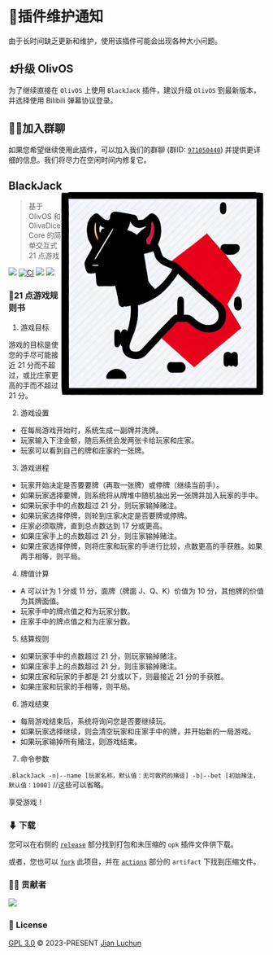 # 📢插件维护通知

由于长时间缺乏更新和维护，使用该插件可能会出现各种大小问题。

## ⏫升级 OlivOS

为了继续直接在 `OlivOS` 上使用 `BlackJack` 插件，建议升级 `OlivOS` 到最新版本，并选择使用 Bilibili 弹幕协议登录。

## 🐱‍🚀加入群聊

如果您希望继续使用此插件，可以加入我们的群聊 (群ID: [`971050440`](https://jq.qq.com/?_wv=1027&k=VJqxAFTg)) 并提供更详细的信息。我们将尽力在空闲时间内修复它。

## BlackJack <img align="right" width="400" src="image/README/1682061505967.png">

> 基于 OlivOS 和 OlivaDiceCore 的简单交互式 21 点游戏

![](https://img.shields.io/github/last-commit/HsiangNianian/BlackJack) [![CI](https://github.com/HsiangNianian/BlackJack/actions/workflows/ci.yml/badge.svg)](https://github.com/HsiangNianian/BlackJack/actions/workflows/ci.yml) [![](https://img.shields.io/github/downloads/HsiangNianian/BlackJack/total)](https://github.com/HsiangNianian/BlackJack/tags) [![](https://img.shields.io/github/v/release/HsiangNianian/BlackJack)](https://github.com/HsiangNianian/BlackJack/releases)

### 📕21 点游戏规则书

1. 游戏目标

游戏的目标是使您的手尽可能接近 21 分而不超过，或比庄家更高的手而不超过 21 分。

2. 游戏设置

- 在每局游戏开始时，系统生成一副牌并洗牌。
- 玩家输入下注金额，随后系统会发两张卡给玩家和庄家。
- 玩家可以看到自己的牌和庄家的一张牌。

3. 游戏进程

- 玩家开始决定是否要要牌（再取一张牌）或停牌（继续当前手）。
- 如果玩家选择要牌，则系统将从牌堆中随机抽出另一张牌并加入玩家的手中。
- 如果玩家手中的点数超过 21 分，则玩家输掉赌注。
- 如果玩家选择停牌，则轮到庄家决定是否要牌或停牌。
- 庄家必须取牌，直到总点数达到 17 分或更高。
- 如果庄家手上的点数超过 21 分，则庄家输掉赌注。
- 如果庄家选择停牌，则将庄家和玩家的手进行比较，点数更高的手获胜。如果两手相等，则平局。

4. 牌值计算

- A 可以计为 1 分或 11 分，面牌（牌面 J、Q、K）价值为 10 分，其他牌的价值为其牌面值。
- 玩家手中的牌点值之和为玩家分数。
- 庄家手中的牌点值之和为庄家分数。

5. 结算规则

- 如果玩家手中的点数超过 21 分，则玩家输掉赌注。
- 如果庄家手上的点数超过 21 分，则庄家输掉赌注。
- 如果庄家和玩家的手都是 21 分或以下，则最接近 21 分的手获胜。
- 如果庄家和玩家的手相等，则平局。

6. 游戏结束

- 每局游戏结束后，系统将询问您是否要继续玩。
- 如果玩家选择继续，则会清空玩家和庄家手中的牌，并开始新的一局游戏。
- 如果玩家输掉所有赌注，则游戏结束。

7. 命令参数

`.BlackJack -n|--name [玩家名称，默认值：无可救药的赌徒] -b|--bet [初始赌注，默认值：1000]` //这些可以省略。

享受游戏！

### ⬇ 下载

您可以在右侧的 [`release`](https://github.com/HsiangNianian/BlackJack/releases/latest) 部分找到打包和未压缩的 `opk` 插件文件供下载。

或者，您也可以 [`fork`](https://github.com/HsiangNianian/BlackJack/fork) 此项目，并在 [`actions`](https://github.com/HsiangNianian/BlackJack/actions) 部分的 `artifact` 下找到压缩文件。

### 👨‍🚀 贡献者

<a href="https://github.com/HsiangNianian/BlackJack/graphs/contributors">
  <img width="150" src="https://contrib.rocks/image?repo=HsiangNianian/BlackJack" />
</a>

### 📄 License

[GPL 3.0](https://github.com/HsiangNianian/BlackJack/blob/main/LICENSE) © 2023-PRESENT [Jian Luchun](https://github.com/HsiangNianian)